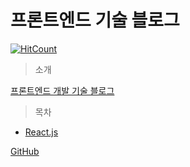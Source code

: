 # 프론트엔드 기술 블로그

[![HitCount](http://hits.dwyl.com/JunH-K/https://githubcom/JunH-K/react-gitbook.svg)](http://hits.dwyl.com/JunH-K/https://githubcom/JunH-K/react-gitbook)

> 소개

[프론트엔드 개발 기술 블로그](https://k-developer.gitbook.io/dev/)

> 목차

* [React.js](react/react-hook/)



[GitHub](https://github.com/JunH-K/dev-blog)

